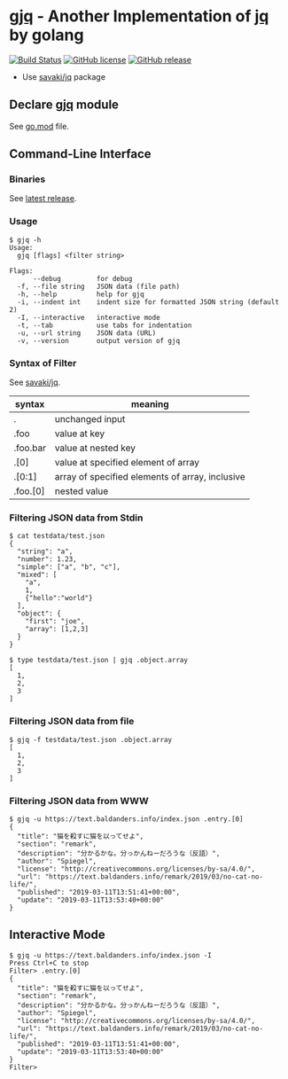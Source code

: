 # [gjq] - Another Implementation of [jq] by golang

[![Build Status](https://travis-ci.org/spiegel-im-spiegel/gjq.svg?branch=master)](https://travis-ci.org/spiegel-im-spiegel/gjq)
[![GitHub license](https://img.shields.io/badge/license-Apache%202-blue.svg)](https://raw.githubusercontent.com/spiegel-im-spiegel/gjq/master/LICENSE)
[![GitHub release](http://img.shields.io/github/release/spiegel-im-spiegel/gjq.svg)](https://github.com/spiegel-im-spiegel/gjq/releases/latest)

- Use [savaki/jq] package

## Declare [gjq] module

See [go.mod](https://github.com/spiegel-im-spiegel/gjq/blob/master/go.mod) file. 

## Command-Line Interface

### Binaries

See [latest release](https://github.com/spiegel-im-spiegel/gjq/releases/latest).

### Usage

```
$ gjq -h
Usage:
  gjq [flags] <filter string>

Flags:
      --debug         for debug
  -f, --file string   JSON data (file path)
  -h, --help          help for gjq
  -i, --indent int    indent size for formatted JSON string (default 2)
  -I, --interactive   interactive mode
  -t, --tab           use tabs for indentation
  -u, --url string    JSON data (URL)
  -v, --version       output version of gjq
```

### Syntax of Filter

See [savaki/jq].

| syntax   | meaning                                         |
| -------- | ----------------------------------------------- |
| .        | unchanged input                                 |
| .foo     | value at key                                    |
| .foo.bar | value at nested key                             |
| .[0]     | value at specified element of array             |
| .[0:1]   | array of specified elements of array, inclusive |
| .foo.[0] | nested value                                    |

### Filtering JSON data from Stdin

```
$ cat testdata/test.json
{
  "string": "a",
  "number": 1.23,
  "simple": ["a", "b", "c"],
  "mixed": [
    "a",
    1,
    {"hello":"world"}
  ],
  "object": {
    "first": "joe",
    "array": [1,2,3]
  }
}

$ type testdata/test.json | gjq .object.array
[
  1,
  2,
  3
]
```

### Filtering JSON data from file

```
$ gjq -f testdata/test.json .object.array
[
  1,
  2,
  3
]
```

### Filtering JSON data from WWW

```
$ gjq -u https://text.baldanders.info/index.json .entry.[0]
{
  "title": "猫を殺すに猫を以ってせよ",
  "section": "remark",
  "description": "分かるかな。分っかんねーだろうな（反語）",
  "author": "Spiegel",
  "license": "http://creativecommons.org/licenses/by-sa/4.0/",
  "url": "https://text.baldanders.info/remark/2019/03/no-cat-no-life/",
  "published": "2019-03-11T13:51:41+00:00",
  "update": "2019-03-11T13:53:40+00:00"
}
```

## Interactive Mode

```
$ gjq -u https://text.baldanders.info/index.json -I
Press Ctrl+C to stop
Filter> .entry.[0]
{
  "title": "猫を殺すに猫を以ってせよ",
  "section": "remark",
  "description": "分かるかな。分っかんねーだろうな（反語）",
  "author": "Spiegel",
  "license": "http://creativecommons.org/licenses/by-sa/4.0/",
  "url": "https://text.baldanders.info/remark/2019/03/no-cat-no-life/",
  "published": "2019-03-11T13:51:41+00:00",
  "update": "2019-03-11T13:53:40+00:00"
}
Filter> 
```

[gjq]: https://github.com/spiegel-im-spiegel/gjq
[jq]: https://github.com/stedolan/jq "stedolan/jq: Command-line JSON processor"
[savaki/jq]: https://github.com/savaki/jq/ "savaki/jq: A high performance Golang implementation of the incredibly useful jq command line tool."
